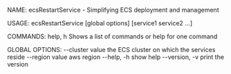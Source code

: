 NAME:
   ecsRestartService - Simplifying ECS deployment and management

USAGE:
   ecsRestartService [global options] [service1 service2 ...]

COMMANDS:
     help, h  Shows a list of commands or help for one command

GLOBAL OPTIONS:
   --cluster value  the ECS cluster on which the services reside
   --region value   aws region
   --help, -h       show help
   --version, -v    print the version

